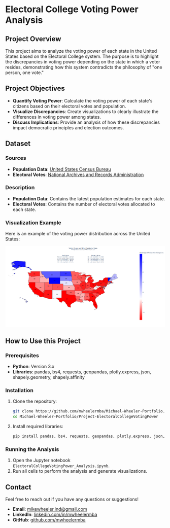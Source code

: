 # Electoral College Voting Power Analysis

## Project Overview

This project aims to analyze the voting power of each state in the United States based on the Electoral College system. The purpose is to highlight the discrepancies in voting power depending on the state in which a voter resides, demonstrating how this system contradicts the philosophy of "one person, one vote."

## Project Objectives

- **Quantify Voting Power**: Calculate the voting power of each state's citizens based on their electoral votes and population.
- **Visualize Discrepancies**: Create visualizations to clearly illustrate the differences in voting power among states.
- **Discuss Implications**: Provide an analysis of how these discrepancies impact democratic principles and election outcomes.

## Dataset

### Sources
- **Population Data**: [United States Census Bureau](https://www2.census.gov/programs-surveys/popest/datasets/2020-2023/state/totals/NST-EST2023-ALLDATA.csv)
- **Electoral Votes**: [National Archives and Records Administration](https://www.archives.gov/electoral-college/allocation)

### Description
- **Population Data**: Contains the latest population estimates for each state.
- **Electoral Votes**: Contains the number of electoral votes allocated to each state.

### Visualization Example

Here is an example of the voting power distribution across the United States:

![Voting Power Example](USA-Electoral-College-Map-Example.png)

## How to Use this Project

### Prerequisites
- **Python**: Version 3.x
- **Libraries**: pandas, bs4, requests, geopandas, plotly.express, json, shapely.geometry, shapely.affinity

### Installation
1. Clone the repository:
    ```bash
    git clone https://github.com/mwheelermba/Michael-Wheeler-Portfolio.git
    cd Michael-Wheeler-Portfolio/Project-ElectoralCollegeVotingPower
    ```
2. Install required libraries:
    ```bash
    pip install pandas, bs4, requests, geopandas, plotly.express, json, shapely.geometry, shapely.affinity
    ```

### Running the Analysis
1. Open the Jupyter notebook `ElectoralCollegeVotingPower_Analysis.ipynb`.
2. Run all cells to perform the analysis and generate visualizations.

## Contact

Feel free to reach out if you have any questions or suggestions!

- **Email**: mikewheeler.ind@gmail.com
- **LinkedIn**: [linkedin.com/in/mwheelermba](https://linkedin.com/in/mwheelermba)
- **GitHub**: [github.com/mwheelermba](https://github.com/mwheelermba)
